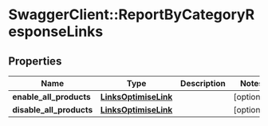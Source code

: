 # SwaggerClient::ReportByCategoryResponseLinks

## Properties
Name | Type | Description | Notes
------------ | ------------- | ------------- | -------------
**enable_all_products** | [**LinksOptimiseLink**](LinksOptimiseLink.md) |  | [optional] 
**disable_all_products** | [**LinksOptimiseLink**](LinksOptimiseLink.md) |  | [optional] 


